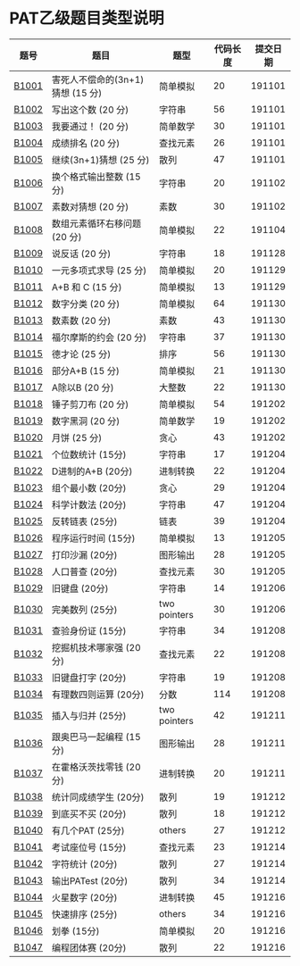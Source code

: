 # PAT乙级题目类型说明
题号|题目|题型|代码长度|提交日期|
-----|-----|-----|-----|-----|
[B1001](https://github.com/lvqinzhi/PAT-B/blob/master/B1001.cpp)|害死人不偿命的(3n+1)猜想 (15 分)|简单模拟|20|191101|
[B1002](https://github.com/lvqinzhi/PAT-B/blob/master/B1002.cpp)|写出这个数 (20 分)|字符串|56|191101|
[B1003](https://github.com/lvqinzhi/PAT-B/blob/master/B1003.cpp)|我要通过！ (20 分)|简单数学|30|191101|
[B1004](https://github.com/lvqinzhi/PAT-B/blob/master/B1004.cpp)|成绩排名 (20 分)|查找元素|26|191101|
[B1005](https://github.com/lvqinzhi/PAT-B/blob/master/B1005.cpp)|继续(3n+1)猜想 (25 分)|散列|47|191101|
[B1006](https://github.com/lvqinzhi/PAT-B/blob/master/B1006.cpp)|换个格式输出整数 (15 分)|字符串|20|191102|
[B1007](https://github.com/lvqinzhi/PAT-B/blob/master/B1007.cpp)|素数对猜想 (20 分)|素数|30|191102|
[B1008](https://github.com/lvqinzhi/PAT-B/blob/master/B1008.cpp)|数组元素循环右移问题 (20 分)|简单模拟|22|191104|
[B1009](https://github.com/lvqinzhi/PAT-B/blob/master/B1009.cpp)|说反话 (20 分)|字符串|18|191128|
[B1010](https://github.com/lvqinzhi/PAT-B/blob/master/B1010.cpp)|一元多项式求导 (25 分)|简单模拟|20|191129|
[B1011](https://github.com/lvqinzhi/PAT-B/blob/master/B1011.cpp)|A+B 和 C (15 分)|简单模拟|13|191129|
[B1012](https://github.com/lvqinzhi/PAT-B/blob/master/B1012.cpp)|数字分类 (20 分)|简单模拟|64|191130|
[B1013](https://github.com/lvqinzhi/PAT-B/blob/master/B1013.cpp)|数素数 (20 分)|素数|43|191130|
[B1014](https://github.com/lvqinzhi/PAT-B/blob/master/B1014.cpp)|福尔摩斯的约会 (20 分)|字符串|37|191130|
[B1015](https://github.com/lvqinzhi/PAT-B/blob/master/B1015.cpp)|德才论 (25 分)|排序|56|191130|
[B1016](https://github.com/lvqinzhi/PAT-B/blob/master/B1016.cpp)|部分A+B (15 分)|简单模拟|21|191130|
[B1017](https://github.com/lvqinzhi/PAT-B/blob/master/B1017.cpp)|A除以B (20 分)|大整数|22|191130|
[B1018](https://github.com/lvqinzhi/PAT-B/blob/master/B1018.cpp)|锤子剪刀布 (20 分)|简单模拟|54|191202|
[B1019](https://github.com/lvqinzhi/PAT-B/blob/master/B1019.cpp)|数字黑洞 (20 分)|简单数学|19|191202|
[B1020](https://github.com/lvqinzhi/PAT-B/blob/master/B1020.cpp)|月饼 (25 分)|贪心|43|191202|
[B1021](https://github.com/lvqinzhi/PAT-B/blob/master/B1021.cpp)|个位数统计 (15分)|字符串|17|191204|
[B1022](https://github.com/lvqinzhi/PAT-B/blob/master/B1022.cpp)|D进制的A+B (20分)|进制转换|22|191204|
[B1023](https://github.com/lvqinzhi/PAT-B/blob/master/B1023.cpp)|组个最小数 (20分)|贪心|29|191204|
[B1024](https://github.com/lvqinzhi/PAT-B/blob/master/B1024.cpp)|科学计数法 (20分)|字符串|47|191204|
[B1025](https://github.com/lvqinzhi/PAT-B/blob/master/B1025.cpp)|反转链表 (25分)|链表|39|191204|
[B1026](https://github.com/lvqinzhi/PAT-B/blob/master/B1026.cpp)|程序运行时间 (15分)|简单模拟|13|191205|
[B1027](https://github.com/lvqinzhi/PAT-B/blob/master/B1027.cpp)|打印沙漏 (20分)|图形输出|28|191205|
[B1028](https://github.com/lvqinzhi/PAT-B/blob/master/B1028.cpp)|人口普查 (20分)|查找元素|30|191205|
[B1029](https://github.com/lvqinzhi/PAT-B/blob/master/B1029.cpp)|旧键盘 (20分)|字符串|14|191206|
[B1030](https://github.com/lvqinzhi/PAT-B/blob/master/B1030.cpp)|完美数列 (25分)|two pointers|30|191206|
[B1031](https://github.com/lvqinzhi/PAT-B/blob/master/B1031.cpp)|查验身份证 (15分)|字符串|34|191208|
[B1032](https://github.com/lvqinzhi/PAT-B/blob/master/B1032.cpp)|挖掘机技术哪家强 (20分)|查找元素|22|191208|
[B1033](https://github.com/lvqinzhi/PAT-B/blob/master/B1033.cpp)|旧键盘打字 (20分)|字符串|19|191208|
[B1034](https://github.com/lvqinzhi/PAT-B/blob/master/B1034.cpp)|有理数四则运算 (20分)|分数|114|191208|
[B1035](https://github.com/lvqinzhi/PAT-B/blob/master/B1035.cpp)|插入与归并 (25分)|two pointers|42|191211|
[B1036](https://github.com/lvqinzhi/PAT-B/blob/master/B1036.cpp)|跟奥巴马一起编程 (15分)|图形输出|28|191211|
[B1037](https://github.com/lvqinzhi/PAT-B/blob/master/B1037.cpp)|在霍格沃茨找零钱 (20分)|进制转换|20|191211|
[B1038](https://github.com/lvqinzhi/PAT-B/blob/master/B1038.cpp)|统计同成绩学生 (20分)|散列|19|191212|
[B1039](https://github.com/lvqinzhi/PAT-B/blob/master/B1039.cpp)|到底买不买 (20分)|散列|18|191212|
[B1040](https://github.com/lvqinzhi/PAT-B/blob/master/B1040.cpp)|有几个PAT (25分)|others|27|191212|
[B1041](https://github.com/lvqinzhi/PAT-B/blob/master/B1041.cpp)|考试座位号 (15分)|查找元素|23|191214|
[B1042](https://github.com/lvqinzhi/PAT-B/blob/master/B1042.cpp)|字符统计 (20分)|散列|27|191214|
[B1043](https://github.com/lvqinzhi/PAT-B/blob/master/B1043.cpp)|输出PATest (20分)|散列|34|191214|
[B1044](https://github.com/lvqinzhi/PAT-B/blob/master/B1044.cpp)|火星数字 (20分)|进制转换|45|191216|
[B1045](https://github.com/lvqinzhi/PAT-B/blob/master/B1045.cpp)|快速排序 (25分)|others|34|191216|
[B1046](https://github.com/lvqinzhi/PAT-B/blob/master/B1046.cpp)|划拳 (15分)|简单模拟|20|191216|
[B1047](https://github.com/lvqinzhi/PAT-B/blob/master/B1047.cpp)|编程团体赛 (20分)|散列|22|191216|
